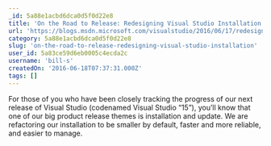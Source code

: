 ```yaml
---
_id: 5a88e1acbd6dca0d5f0d22e8
title: 'On the Road to Release: Redesigning Visual Studio Installation'
url: 'https://blogs.msdn.microsoft.com/visualstudio/2016/06/17/redesigning-visual-studio-installation/'
category: 5a88e1acbd6dca0d5f0d22e8
slug: 'on-the-road-to-release-redesigning-visual-studio-installation'
user_id: 5a83ce59d6eb0005c4ecda2c
username: 'bill-s'
createdOn: '2016-06-18T07:37:31.000Z'
tags: []
---
```


For those of you who have been closely tracking the progress of our next release of Visual Studio (codenamed Visual Studio “15”), you’ll know that one of our big product release themes is installation and update. We are refactoring our installation to be smaller by default, faster and more reliable, and easier to manage.
